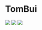 # TomBui
[![](https://img.shields.io/badge/-@tombuivn-%23181717?style=flat-square&logo=github)](https://github.com/vntuananhbui)
[![](https://img.shields.io/badge/-@tombuivn-%231DA1F2?style=flat-square&logo=twitter&logoColor=ffffff)](https://facebook.com/wancr1710)
[![](https://img.shields.io/badge/-vntuananh?style=flat-square&logo=Linkedin&logoColor=white&link=https://www.linkedin.com/in/daniaal-nadir/)](https://www.linkedin.com/in/vntuananh/)
